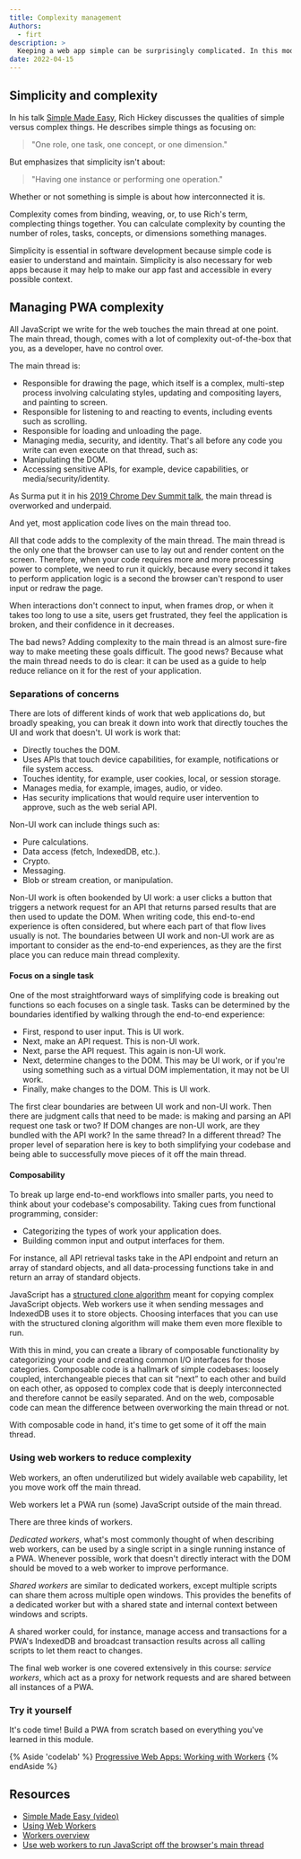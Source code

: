 ```yaml
---
title: Complexity management
Authors:
  - firt
description: >
  Keeping a web app simple can be surprisingly complicated. In this module, you will learn how web APIs work with threading and how you can use this for common PWA patterns such as state management.
date: 2022-04-15
---
```


## Simplicity and complexity

In his talk [Simple Made Easy](https://www.infoq.com/presentations/Simple-Made-Easy/), Rich Hickey discusses the qualities of simple versus complex things. He describes simple things as focusing on:

> "One role, one task, one concept, or one dimension."

But emphasizes that simplicity isn't about:

> "Having one instance or performing one operation."

Whether or not something is simple is about how interconnected it is.

Complexity comes from binding, weaving, or, to use Rich's term, complecting things together. You can calculate complexity by counting the number of roles, tasks, concepts, or dimensions something manages.

Simplicity is essential in software development because simple code is easier to understand and maintain. Simplicity is also necessary for web apps because it may help to make our app fast and accessible in every possible context.

## Managing PWA complexity
All JavaScript we write for the web touches the main thread at one point. The main thread, though, comes with a lot of complexity out-of-the-box that you, as a developer, have no control over.

The main thread is:

* Responsible for drawing the page, which itself is a complex, multi-step process involving calculating styles, updating and compositing layers, and painting to screen.
* Responsible for listening to and reacting to events, including events such as scrolling.
* Responsible for loading and unloading the page.
* Managing media, security, and identity.
That's all before any code you write can even execute on that thread, such as:
* Manipulating the DOM.
* Accessing sensitive APIs, for example, device capabilities, or media/security/identity.

As Surma put it in his [2019 Chrome Dev Summit talk](https://www.youtube.com/watch?v=7Rrv9qFMWNM&ab_channel=GoogleChromeDevelopers), the main thread is overworked and underpaid.

And yet, most application code lives on the main thread too.

All that code adds to the complexity of the main thread. The main thread is the only one that the browser can use to lay out and render content on the screen. Therefore, when your code requires more and more processing power to complete, we need to run it quickly, because every second it takes to perform application logic is a second the browser can't respond to user input or redraw the page.

When interactions don't connect to input, when frames drop, or when it takes too long to use a site, users get frustrated, they feel the application is broken, and their confidence in it decreases.

The bad news? Adding complexity to the main thread is an almost sure-fire way to make meeting these goals difficult. The good news? Because what the main thread needs to do is clear: it can be used as a guide to help reduce reliance on it for the rest of your application.

### Separations of concerns

There are lots of different kinds of work that web applications do, but broadly speaking, you can break it down into work that directly touches the UI and work that doesn't. UI work is work that:

* Directly touches the DOM.
* Uses APIs that touch device capabilities, for example, notifications or file system access.
* Touches identity, for example, user cookies, local, or session storage.
* Manages media, for example, images, audio, or video.
* Has security implications that would require user intervention to approve, such as the web serial API.

Non-UI work can include things such as:

* Pure calculations.
* Data access (fetch, IndexedDB, etc.).
* Crypto.
* Messaging.
* Blob or stream creation, or manipulation.

Non-UI work is often bookended by UI work: a user clicks a button that triggers a network request for an API that returns parsed results that are then used to update the DOM. When writing code, this end-to-end experience is often considered, but where each part of that flow lives usually is not.
The boundaries between UI work and non-UI work are as important to consider as the end-to-end experiences, as they are the first place you can reduce main thread complexity.

#### Focus on a single task

One of the most straightforward ways of simplifying code is breaking out functions so each focuses on a single task. Tasks can be determined by the boundaries identified by walking through the end-to-end experience:

* First, respond to user input. This is UI work.
* Next, make an API request. This is non-UI work.
* Next, parse the API request. This again is non-UI work.
* Next, determine changes to the DOM. This may be UI work, or if you're using something such as a virtual DOM implementation, it may not be UI work.
* Finally, make changes to the DOM. This is UI work.

The first clear boundaries are between UI work and non-UI work. Then there are judgment calls that need to be made: is making and parsing an API request one task or two? If DOM changes are non-UI work, are they bundled with the API work? In the same thread? In a different thread? The proper level of separation here is key to both simplifying your codebase and being able to successfully move pieces of it off the main thread.

#### Composability
To break up large end-to-end workflows into smaller parts, you need to think about your codebase's composability. Taking cues from functional programming, consider:

* Categorizing the types of work your application does.
* Building common input and output interfaces for them.

For instance, all API retrieval tasks take in the API endpoint and return an array of standard objects, and all data-processing functions take in and return an array of standard objects.

JavaScript has a [structured clone algorithm](https://developer.mozilla.org/docs/Web/API/Web_Workers_API/Structured_clone_algorithm) meant for copying complex JavaScript objects. Web workers use it when sending messages and IndexedDB uses it to store objects. Choosing interfaces that you can use with the structured cloning algorithm will make them even more flexible to run.

With this in mind, you can create a library of composable functionality by categorizing your code and creating common I/O interfaces for those categories. Composable code is a hallmark of simple codebases: loosely coupled, interchangeable pieces that can sit “next” to each other and build on each other, as opposed to complex code that is deeply interconnected and therefore cannot be easily separated. And on the web, composable code can mean the difference between overworking the main thread or not.

With composable code in hand, it's time to get some of it off the main thread.

### Using web workers to reduce complexity

Web workers, an often underutilized but widely available web capability, let you move work off the main thread.

Web workers let a PWA run (some) JavaScript outside of the main thread.

There are three kinds of workers.

*Dedicated workers*, what's most commonly thought of when describing web workers, can be used by a single script in a single running instance of a PWA. Whenever possible, work that doesn't directly interact with the DOM should be moved to a web worker to improve performance.

*Shared workers* are similar to dedicated workers, except multiple scripts can share them across multiple open windows. This provides the benefits of a dedicated worker but with a shared state and internal context between windows and scripts.

A shared worker could, for instance, manage access and transactions for a PWA's IndexedDB and broadcast transaction results across all calling scripts to let them react to changes.

The final web worker is one covered extensively in this course: *service workers*, which act as a proxy for network requests and are shared between all instances of a PWA.

### Try it yourself

It's code time! Build a PWA from scratch based on everything you've learned in this module.

{% Aside 'codelab' %}
[Progressive Web Apps: Working with Workers](https://developers.google.com/codelabs/pwa-training/pwa06--working-with-workers#0)
{% endAside %}

##  Resources

- [Simple Made Easy (video)](https://www.infoq.com/presentations/Simple-Made-Easy/)
- [Using Web Workers](https://developer.mozilla.org/docs/Web/API/Web_Workers_API/Using_web_workers)
- [Workers overview](/workers-overview/)
- [Use web workers to run JavaScript off the browser's main thread](/off-main-thread/)

